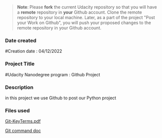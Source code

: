 >**Note**: Please **fork** the current Udacity repository so that you will have a **remote** repository in **your** Github account. Clone the remote repository to your local machine. Later, as a part of the project "Post your Work on Github", you will push your proposed changes to the remote repository in your Github account.

### Date created
#Creation date : 04/12/2022

### Project Title
#Udacity Nanodegree program : Github Project

### Description
in this project we use Github to post our Python project 

### Files used

[Git-KeyTerms.pdf](http://video.udacity-data.com.s3.amazonaws.com/topher/2017/March/58d31eb5_ud123-git-keyterms/ud123-git-keyterms.pdf)

[Git command doc](https://git-scm.com/docs/user-manual)




